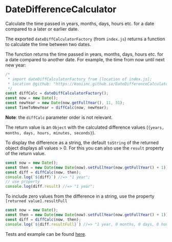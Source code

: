 # DateDifferenceCalculator
Calculate the time passed in years, months, days, hours etc. for a date compared to a later or earlier date.

The exported `dateDiffCalculatorFactory` (from `index.js`) returns a function to calculate the time between two dates.

The function returns the time passed in years, months, days, hours etc. for a date compared to another date.
For example, the time from now until next new year:

```js
/*
 * import dateDiffCalculatorFactory from [location of index.js];
 * location @github: "https://kooiinc.github.io/DateDifferenceCalculator/index.js"
 */
const diffCalc = dateDiffCalculatorFactory();
const now = new Date();
const newYear = new Date(now.getFullYear(), 11, 31);
const TimeToNewYear = diffCalc(now, newYear);
```

**Note**: the `diffCalc` parameter order is not relevant.

The return value is an `Object` with the calculated difference values (`{years, months, days, hours, minutes, seconds}`).

To display the difference as a string, the default `toString` of the returned object displays all values > 0. 
For this you can also use the `result` property of the return value. 

```js
const now = new Date();
const then = new Date(new Date(now).setFullYear(now.getFullYear() + 1));
const diff = diffCalc(now, then);
console.log(`${diff}`) //=> "1 year";
// use property
console.log(diff.result) //=> "1 year";
```

To include zero values from the difference in a string, use the property `[returned value].resultFull`

```js
const now = new Date();
const then = new Date(new Date(now).setFullYear(now.getFullYear() + 1));
const diff = diffCalc(now, then);
console.log(`${diff.resultFull}`) //=> "1 year, 0 months, 0 days, 0 hours, 0 minutes and 0 seconds";
```

Tests and example can be found [here](https://kooiinc.github.io/DateDifferenceCalculator/ExamplesAndTests/).
